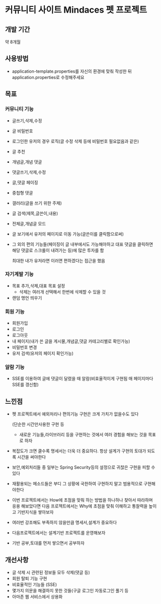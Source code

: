 # 커뮤니티 사이트 Mindaces 펫 프로젝트




## 개발 기간
약 8개월


## 사용방법
- application-template.properties를 자신의 환경에 맞춰 작성한 뒤 application.properties로 수정해주세요

## 목표

### 커뮤니티 기능

- 글쓰기,삭제,수정
- 글 비밀번호
- 로그인한 유저의 경우 로직(글 수정 삭제 등에 비밀번호 필요없음과 같은)
- 글 추천
- 개념글,개념 댓글
- 댓글쓰기,삭제,수정
- 글,댓글 페이징
- 중첩형 댓글
- 갤러리(글을 쓰기 위한 주제)
- 글 검색(제목,글쓴이,내용)
- 전체글,개념글 모드
- 글 보기에서 유저의 페이지로 이동 가능(글쓴이를 클릭함으로써)
- 그 외의 편의 기능들(페이징이 글 내부에서도 가능해야하고 대표 댓글을 클릭하면 해당 댓글로 스크롤이 내려가는 등)에 많은 투자를 함

  최대한 내가 유저라면 이러면 편하겠다는 접근을 했음


### 자기계발 기능
- 목표 추가,삭제,대표 목표 설정
    - 삭제는 여러개 선택해서 한번에 삭제할 수 있을 것
- 랜덤 명언 띄우기

### 회원 기능

- 회원가입
- 로그인
- 로그아웃
- 내 페이지(내가 쓴 글을 게시물,개념글,댓글 카테고리별로 확인가능)
- 비밀번호 변경
- 유저 검색(유저의 페이지 확인가능)

### 알람 기능

- SSE를 이용하여 글에 댓글이 달렸을 때 알람(비효율적이게 구현됨 매 페이지마다 SSE를 갱신함)

## 느낀점

- 펫 프로젝트에서 예외처리나 편의기능 구현은 크게 가치가 없을수도 있다

  (단순한 시간만사용한 구현 등

    - 새로운 기능들,라이브러리 등을 구현하는 것에서 여러 경험을 해보는 것을 목표로 하자
- 복잡도가 크면 클수록 명세서는 더욱 더 중요하다. 항상 설계가 구현의 토대가 되도록 시간을 써야한다
- 보안,예외처리들 중 일부는 Spring Security등의 설정으로 귀찮은 구현을 피할 수 있다
- 재활용되는 메소드들은 부디 그 상황에 국한하여 구현하지 말고 범용적으로 구현해야한다
- 이번 프로젝트에서는 How에 초점을 맞춰 하는 방법을 하나하나 찾아서 따라하며 응용 해보았다면 다음 프로젝트에서는 Why에 초점을 맞춰 이해하고 통찰력을 높이고 기반지식을 쌓아보자
- 여러번 강조해도 부족하지 않을만큼 명세서,설계가 중요하다
- 다음프로젝트에서는 설계기반 프로젝트를 운영해보자
- 기반 공부,토대를 먼저 쌓으면서 공부하자

## 개선사항

- 글 삭제 시 관련된 정보들 모두 삭제(댓글 등)
- 회원 탈퇴 기능 구현
- 비효율적인 기능들 (SSE)
- 몇가지 의문을 해결하지 못한 것들(구글 로그인 자동로그인 풀기 등
- 아마존 웹 서비스에서 상용화